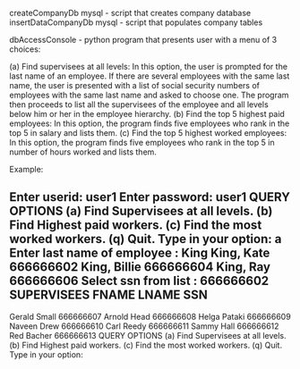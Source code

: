 createCompanyDb mysql - script that creates company database
insertDataCompanyDb mysql - script that  populates company tables

dbAccessConsole - python program that presents user with a menu of 3 choices:

(a) Find supervisees at all levels: In this option, the user is prompted for the last
name of an employee. If there are several employees with the same last name,
the user is presented with a list of social security numbers of employees with the
same last name and asked to choose one. The program then proceeds to list all
the supervisees of the employee and all levels below him or her in the employee
hierarchy.
(b) Find the top 5 highest paid employees: In this option, the program finds five
employees who rank in the top 5 in salary and lists them.
(c) Find the top 5 highest worked employees: In this option, the program finds five
employees who rank in the top 5 in number of hours worked and lists them.

Example:

Enter userid: user1
Enter password: user1
QUERY OPTIONS
(a) Find Supervisees at all levels.
(b) Find Highest paid workers.
(c) Find the most worked workers.
(q) Quit.
Type in your option: a
Enter last name of employee : King
King, Kate 666666602 
King, Billie 666666604
King, Ray 666666606
Select ssn from list : 666666602
SUPERVISEES
FNAME LNAME SSN
----------------------------------------
Gerald Small 666666607
Arnold Head 666666608
Helga Pataki 666666609
Naveen Drew 666666610
Carl Reedy 666666611
Sammy Hall 666666612
Red Bacher 666666613
QUERY OPTIONS
(a) Find Supervisees at all levels.
(b) Find Highest paid workers.
(c) Find the most worked workers.
(q) Quit.
Type in your option: